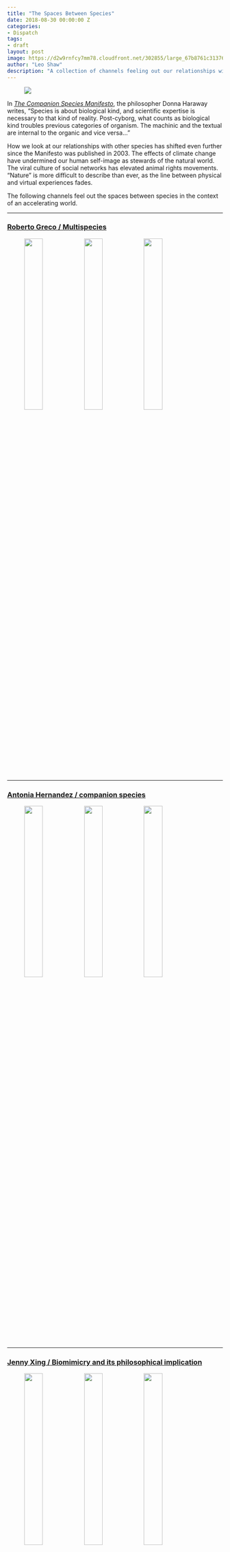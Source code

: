```yaml
---
title: "The Spaces Between Species"
date: 2018-08-30 00:00:00 Z
categories:
- Dispatch
tags:
- draft
layout: post
image: https://d2w9rnfcy7mm78.cloudfront.net/302855/large_67b8761c31376d6e4d0f017ec6d502ea.jpg
author: "Leo Shaw"
description: "A collection of channels feeling out our relationships with non-human beings."
---
```


<figure>
  <img src="https://d2w9rnfcy7mm78.cloudfront.net/302855/large_67b8761c31376d6e4d0f017ec6d502ea.jpg" />
</figure>

In [_The Companion Species Manifesto_](http://xenopraxis.net/readings/haraway_companion.pdf), the philosopher Donna Haraway writes, “Species is about biological kind, and scientific expertise is necessary to that kind of reality. Post-cyborg, what counts as biological kind troubles previous categories of organism. The machinic and the textual are internal to the organic and vice versa...”

How we look at our relationships with other species has shifted even further since the Manifesto was published in 2003. The effects of climate change have undermined our human self-image as stewards of the natural world. The viral culture of social networks has elevated animal rights movements. “Nature” is more difficult to describe than ever, as the line between physical and virtual experiences fades.

The following channels feel out the spaces between species in the context of an accelerating world.

---

### [Roberto Greco / Multispecies](https://www.are.na/roberto-greco/multispecies)

<figure>
  <img src="https://d2w9rnfcy7mm78.cloudfront.net/2621442/large_a490300a3b81cb7f28d33beaea434247.jpg" style="display:inline-block; width: 32%; margin-top: 0; vertical-align: top;" />
  <img src="https://d2w9rnfcy7mm78.cloudfront.net/2621438/original_dc87bc4622b130241625657522247fd7.jpg" style="display:inline-block; width: 32%; margin-top: 0; vertical-align: top;" />
  <img src="https://d2w9rnfcy7mm78.cloudfront.net/2621244/original_6c915dc064146afaa68fdfa0b4b3591f.png" style="display:inline-block; width: 32%; margin-top: 0; vertical-align: top;" />
</figure>

---

### [Antonia Hernandez / companion species](https://www.are.na/antonia-hernandez/companion-species)

<figure>
  <img src="https://d2w9rnfcy7mm78.cloudfront.net/2621051/square_3cad6c2c1471e3742cfc8a94328f5039.png" style="display:inline-block; width: 32%; margin-top: 0; vertical-align: top;" />
  <img src="https://d2w9rnfcy7mm78.cloudfront.net/952735/square_466503829c39f2f88cdac116acf82312.jpg" style="display:inline-block; width: 32%; margin-top: 0; vertical-align: top;" />
  <img src="https://d2w9rnfcy7mm78.cloudfront.net/379435/square_fe1c4d45d34931a267818944f795acc7.jpg" style="display:inline-block; width: 32%; margin-top: 0; vertical-align: top;" />

</figure>

---

### [Jenny Xing / Biomimicry and its philosophical implication](https://www.are.na/jenny-xing/biomimicry-and-its-philosophical-implication)

<figure>
  <img src="https://d2w9rnfcy7mm78.cloudfront.net/2621328/square_752139294f9f7bda5ec421e3c712076b.png" style="display:inline-block; width: 32%; margin-top: 0; vertical-align: top;" />
  <img src="https://d2w9rnfcy7mm78.cloudfront.net/40607/square_75e2801e23cf4709b1b6c2dad5aab927.jpeg" style="display:inline-block; width: 32%; margin-top: 0; vertical-align: top;" />
  <img src="https://d2w9rnfcy7mm78.cloudfront.net/2621157/square_d21f08214c9e63ec6b11bbba2d265826.png" style="display:inline-block; width: 32%; margin-top: 0; vertical-align: top;" />
</figure>

---

### [David Hilmer Rex / Learning and living with (radically different) selves - Being naive & using experienced bodies](https://www.are.na/david-hilmer-rex/learning-and-living-with-radically-different-selves-being-naive-using-experienced-bodies)

<figure>
<img src="https://d2w9rnfcy7mm78.cloudfront.net/229941/square_fed9b21838bab25cdf4a0c713fd660b8.jpg" style="display:inline-block; width: 32%; margin-top: 0; vertical-align: top;" />
<img src="https://d2w9rnfcy7mm78.cloudfront.net/2621463/large_628866f85e21212f9ac5c2d5d6b24f89.png" style="display:inline-block; width: 32%; margin-top: 0; vertical-align: top;" />
<img src="https://d2w9rnfcy7mm78.cloudfront.net/287207/square_a207e687a01db184f1a116ae8cd03a09.jpg" style="display:inline-block; width: 32%; margin-top: 0; vertical-align: top;" />
</figure>

---

### [Gabe Wexler / Nonhuman friends and anchors](https://www.are.na/gabe-wexler/nonhuman-friends-and-anchors)

<figure>
<img src="https://d2w9rnfcy7mm78.cloudfront.net/1864086/square_1c91ee4580d7223832d1a5a4ac95dc4c.jpg" style="display:inline-block; width: 32%; margin-top: 0; vertical-align: top;" />
<img src="https://d2w9rnfcy7mm78.cloudfront.net/1914768/square_e470955abaf3dcf32e5fe264c8432c88.jpg" style="display:inline-block; width: 32%; margin-top: 0; vertical-align: top;" />
<img src="https://d2w9rnfcy7mm78.cloudfront.net/38421/square_44adc918a181a4eb3f21e1d2a7b9904f.jpg" style="display:inline-block; width: 32%; margin-top: 0; vertical-align: top;" />
</figure>

---

Explore more interspecies behavior in the [Are.na Commons](https://www.are.na/are-na-commons/the-spaces-between-species).

Are.na Dispatch is a biweekly selection of new blog posts and notable channels, selected by the Are.na team and community. [Subscribe here](https://confirmsubscription.com/h/d/63777718A8377397).
